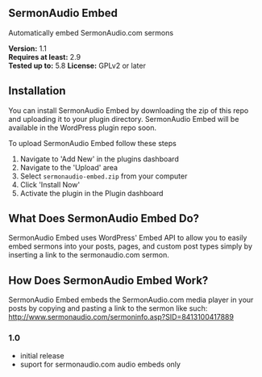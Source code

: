 ## SermonAudio Embed
Automatically embed SermonAudio.com sermons

**Version:**			1.1  
**Requires at least:**	2.9  
**Tested up to:**		5.8 
**License:**			GPLv2 or later  

## Installation
You can install SermonAudio Embed by downloading the zip of this repo and uploading it to your plugin directory. SermonAudio Embed will be available in the WordPress plugin repo soon.

To upload SermonAudio Embed follow these steps

1. Navigate to 'Add New' in the plugins dashboard 
2. Navigate to the 'Upload' area 
3. Select `sermonaudio-embed.zip` from your computer 
4. Click 'Install Now' 
5. Activate the plugin in the Plugin dashboard 

## What Does SermonAudio Embed Do?
SermonAudio Embed uses WordPress' Embed API to allow you to easily embed sermons into your posts, pages, and custom post types simply by inserting a link to the sermonaudio.com sermon.

## How Does SermonAudio Embed Work?
SermonAudio Embed embeds the SermonAudio.com media player in your posts by copying and pasting a link to the sermon like such: http://www.sermonaudio.com/sermoninfo.asp?SID=8413100417889

### 1.0
 - initial release
 - suport for sermonaudio.com audio embeds only
